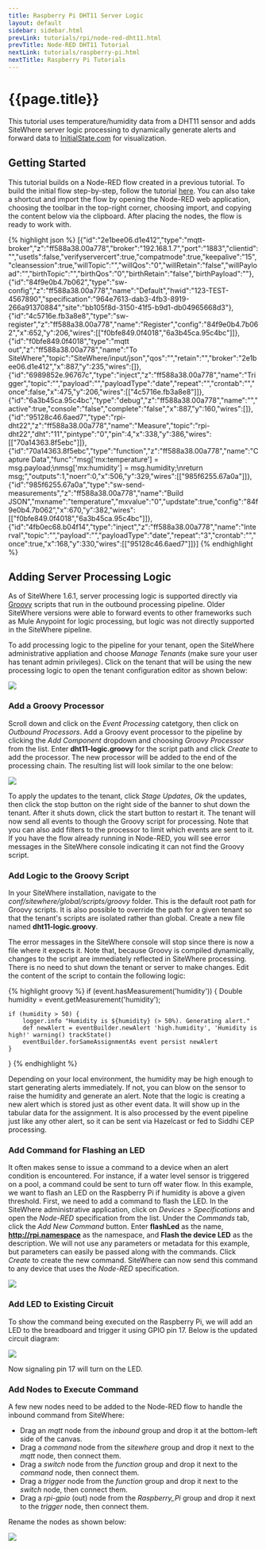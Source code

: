 ```yaml
---
title: Raspberry Pi DHT11 Server Logic
layout: default
sidebar: sidebar.html
prevLink: tutorials/rpi/node-red-dht11.html
prevTitle: Node-RED DHT11 Tutorial
nextLink: tutorials/raspberry-pi.html
nextTitle: Raspberry Pi Tutorials
---
```


# {{page.title}}
This tutorial uses temperature/humidity data from a DHT11 sensor and adds
SiteWhere server logic processing to dynamically generate alerts and
forward data to [InitialState.com](http://www.initialstate.com) for visualization.

## Getting Started
This tutorial builds on a Node-RED flow created in a previous tutorial. To build
the initial flow step-by-step, follow the tutorial [here](node-red-dht11.html).
You can also take a shortcut and import the flow by opening the Node-RED web
application, choosing the toolbar in the top-right corner, choosing import,
and copying the content below via the clipboard. After placing the nodes, the 
flow is ready to work with.

{% highlight json %}
[{"id":"2e1bee06.d1e412","type":"mqtt-broker","z":"ff588a38.00a778","broker":"192.168.1.7","port":"1883","clientid":"","usetls":false,"verifyservercert":true,"compatmode":true,"keepalive":"15","cleansession":true,"willTopic":"","willQos":"0","willRetain":"false","willPayload":"","birthTopic":"","birthQos":"0","birthRetain":"false","birthPayload":""},{"id":"84f9e0b4.7b062","type":"sw-config","z":"ff588a38.00a778","name":"Default","hwid":"123-TEST-4567890","specification":"964e7613-dab3-4fb3-8919-266a91370884","site":"bb105f8d-3150-41f5-b9d1-db04965668d3"},{"id":"4c5716e.fb3a8e8","type":"sw-register","z":"ff588a38.00a778","name":"Register","config":"84f9e0b4.7b062","x":652,"y":206,"wires":[["f0bfe849.0f4018","6a3b45ca.95c4bc"]]},{"id":"f0bfe849.0f4018","type":"mqtt out","z":"ff588a38.00a778","name":"To SiteWhere","topic":"SiteWhere/input/json","qos":"","retain":"","broker":"2e1bee06.d1e412","x":887,"y":235,"wires":[]},{"id":"6989852e.96767c","type":"inject","z":"ff588a38.00a778","name":"Trigger","topic":"","payload":"","payloadType":"date","repeat":"","crontab":"","once":false,"x":475,"y":206,"wires":[["4c5716e.fb3a8e8"]]},{"id":"6a3b45ca.95c4bc","type":"debug","z":"ff588a38.00a778","name":"","active":true,"console":"false","complete":"false","x":887,"y":160,"wires":[]},{"id":"95128c46.6aed7","type":"rpi-dht22","z":"ff588a38.00a778","name":"Measure","topic":"rpi-dht22","dht":"11","pintype":"0","pin":4,"x":338,"y":386,"wires":[["70a14363.8f5ebc"]]},{"id":"70a14363.8f5ebc","type":"function","z":"ff588a38.00a778","name":"Capture Data","func":"msg['mx:temperature'] = msg.payload;\nmsg['mx:humidity'] = msg.humidity;\nreturn msg;","outputs":1,"noerr":0,"x":506,"y":329,"wires":[["985f6255.67a0a"]]},{"id":"985f6255.67a0a","type":"sw-send-measurements","z":"ff588a38.00a778","name":"Build JSON","mxname":"temperature","mxvalue":"0","updstate":true,"config":"84f9e0b4.7b062","x":670,"y":382,"wires":[["f0bfe849.0f4018","6a3b45ca.95c4bc"]]},{"id":"4fb0ec68.b04f14","type":"inject","z":"ff588a38.00a778","name":"Interval","topic":"","payload":"","payloadType":"date","repeat":"3","crontab":"","once":true,"x":168,"y":330,"wires":[["95128c46.6aed7"]]}]
{% endhighlight %}

## Adding Server Processing Logic
As of SiteWhere 1.6.1, server processing logic is supported directly via 
[Groovy](http://www.groovy-lang.org/) scripts that run in the outbound 
processing pipeline. Older SiteWhere versions were able to forward events
to other frameworks such as Mule Anypoint for logic processing, but logic was not directly
supported in the SiteWhere pipeline. 

To add processing logic to the pipeline for your tenant, open the SiteWhere administrative 
appliation and choose *Manage Tenants* (make sure your user has tenant admin privileges). Click
on the tenant that will be using the new processing logic to open the tenant configuration
editor as shown below:

<a href="{{ site.url }}/images/tutorials/rpi/dht11/dht11-tenant-edit.png" data-lightbox="rpi" title="Edit the Tenant Configuration">
	<img src="{{ site.url }}/images/tutorials/rpi/dht11/dht11-tenant-edit.png"/>
</a>

### Add a Groovy Processor
Scroll down and click on the *Event Processing* catetgory, then click on *Outbound Processors*.
Add a Groovy event processor to the pipeline by clicking the *Add Component* dropdown and
choosing *Groovy Processor* from the list. Enter **dht11-logic.groovy** for the script path
and click *Create* to add the processor. The new processor will be added to the end of the 
processing chain. The resulting list will look similar to the one below:

<a href="{{ site.url }}/images/tutorials/rpi/dht11/dht11-groovy.png" data-lightbox="rpi" title="Edit the Tenant Configuration">
	<img src="{{ site.url }}/images/tutorials/rpi/dht11/dht11-groovy.png"/>
</a>

To apply the updates to the tenant, click *Stage Updates*, *Ok* the updates, then click the
stop button on the right side of the banner to shut down the tenant. After it shuts down,
click the start button to restart it. The tenant will now send all events to though the
Groovy script for processing. Note that you can also add filters to the processor to limit
which events are sent to it. If you have the flow already running in Node-RED, you will see
error messages in the SiteWhere console indicating it can not find the Groovy script.

### Add Logic to the Groovy Script
In your SiteWhere installation, navigate to the *conf/sitewhere/global/scripts/groovy* folder.
This is the default root path for Groovy scripts. It is also possible to override the path
for a given tenant so that the tenant's scripts are isolated rather than global. Create a new
file named **dht11-logic.groovy**. 

The error messages in the SiteWhere console will stop since
there is now a file where it expects it. Note that, because Groovy is compiled dynamically, 
changes to the script are immediately reflected in SiteWhere processing. There is no need to
shut down the tenant or server to make changes. Edit the content of the script to contain
the following logic:

{% highlight groovy %}
if (event.hasMeasurement('humidity')) {
	Double humidity = event.getMeasurement('humidity');
	
	if (humidity > 50) {
		logger.info "Humidity is ${humidity} (> 50%). Generating alert."
		def newAlert = eventBuilder.newAlert 'high.humidity', 'Humidity is high!' warning() trackState()
		eventBuilder.forSameAssignmentAs event persist newAlert
	}
}
{% endhighlight %}

Depending on your local environment, the humidity may be high enough to start generating alerts
immediately. If not, you can blow on the sensor to raise the humidity and generate an alert.
Note that the logic is creating a new alert which is stored just as other event data. It will
show up in the tabular data for the assignment. It is also processed by the event pipeline
just like any other alert, so it can be sent via Hazelcast or fed to Siddhi CEP processing.

### Add Command for Flashing an LED
It often makes sense to issue a command to a device when an alert condition is encountered.
For instance, if a water level sensor is triggered on a pool, a command could be sent to
turn off water flow. In this example, we want to flash an LED on the Raspberry Pi if 
humidity is above a given threshold. First, we need to add a command to flash the LED.
In the SiteWhere administrative application, click on *Devices > Specifications*
and open the *Node-RED* specification from the list. Under the *Commands* tab, click the
*Add New Command* button. Enter **flashLed** as the name, **http://rpi.namespace** as the
namespace, and **Flash the device LED** as the description. We will not use any parameters
or metadata for this example, but parameters can easily be passed along with the commands.
Click *Create* to create the new command. SiteWhere can now send this command to any device
that uses the *Node-RED* specification.

<a href="{{ site.url }}/images/tutorials/rpi/dht11/dht11-command1.png" data-lightbox="rpi" title="Create a Command">
	<img src="{{ site.url }}/images/tutorials/rpi/dht11/dht11-command1.png"/>
</a>

### Add LED to Existing Circuit
To show the command being executed on the Raspberry Pi, we will add an LED to the breadboard
and trigger it using GPIO pin 17. Below is the updated circuit diagram:

<a href="{{ site.url }}/images/tutorials/rpi/dht11/dht11-circuit-led.png" data-lightbox="rpi" title="Circuit with LED">
	<img src="{{ site.url }}/images/tutorials/rpi/dht11/dht11-circuit-led.png"/>
</a>

Now signaling pin 17 will turn on the LED.

### Add Nodes to Execute Command
A few new nodes need to be added to the Node-RED flow to handle the inbound command from
SiteWhere:

* Drag an *mqtt* node from the *inbound* group and drop it at the bottom-left side of the canvas.
* Drag a *command* node from the *sitewhere* group and drop it next to the *mqtt* node, then connect them.
* Drag a *switch* node from the *function* group and drop it next to the *command* node, then connect them.
* Drag a *trigger* node from the *function* group and drop it next to the *switch* node, then connect them.
* Drag a *rpi-gpio* (out) node from the *Raspberry_Pi* group and drop it next to the *trigger* node, then connect them.

Rename the nodes as shown below:

<a href="{{ site.url }}/images/tutorials/rpi/dht11/dht11-cmd-nodes.png" data-lightbox="rpi" title="Circuit with LED">
	<img src="{{ site.url }}/images/tutorials/rpi/dht11/dht11-cmd-nodes.png"/>
</a>





